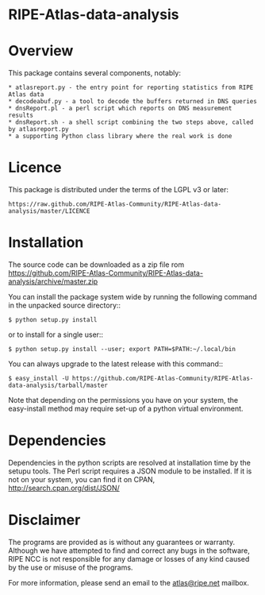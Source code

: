 RIPE-Atlas-data-analysis 
=========================

Overview
========
This package contains several components, notably:

    * atlasreport.py - the entry point for reporting statistics from RIPE Atlas data 
    * decodeabuf.py - a tool to decode the buffers returned in DNS queries
    * dnsReport.pl - a perl script which reports on DNS measurement results
    * dnsReport.sh - a shell script combining the two steps above, called by atlasreport.py 
    * a supporting Python class library where the real work is done

Licence
=======
This package is distributed under the terms of the LGPL v3 or later:

    https://raw.github.com/RIPE-Atlas-Community/RIPE-Atlas-data-analysis/master/LICENCE

Installation
============
The source code can be downloaded as a zip file rom https://github.com/RIPE-Atlas-Community/RIPE-Atlas-data-analysis/archive/master.zip 

You can install the package system wide by running the following command in 
the unpacked source directory::

    $ python setup.py install

or to install for a single user::

    $ python setup.py install --user; export PATH=$PATH:~/.local/bin

You can always upgrade to the latest release with this command::

    $ easy_install -U https://github.com/RIPE-Atlas-Community/RIPE-Atlas-data-analysis/tarball/master


Note that depending on the permissions you have on your system, the easy-install method may require set-up of a python virtual environment.

Dependencies
============
Dependencies in the python scripts are resolved at installation time by the setupu tools. The Perl script requires a JSON module to be installed. If it is not on your system, you can find it on CPAN, http://search.cpan.org/dist/JSON/


Disclaimer
==========
The programs are provided as is without any guarantees or warranty. Although
we have attempted to find and correct any bugs in the software, RIPE NCC is
not responsible for any damage or losses of any kind caused by the use or misuse
of the programs.

For more information, please send an email to the atlas@ripe.net mailbox.
